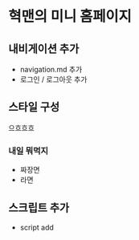 # 혁맨의 미니 홈페이지

## 내비게이션 추가

- navigation.md 추가
- 로그인 / 로그아웃 추가

## 스타일 구성

으흐흐흐

### 내일 뭐먹지

- 짜장면
- 라면

## 스크립트 추가

- script add
